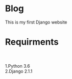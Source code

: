 # Blog
This is my first Django website</br>
# Requirments</br></br>
1.Python 3.6</br>
2.Django 2.1.1



